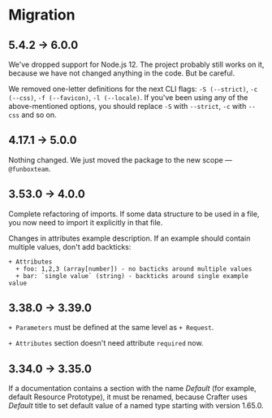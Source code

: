 # Migration

## 5.4.2 → 6.0.0

We've dropped support for Node.js 12.
The project probably still works on it, because we have not changed anything in the code. But be careful.

We removed one-letter definitions for the next CLI flags: `-S (--strict)`, `-c (--css)`, `-f (--favicon)`, `-l (--locale)`.
If you've been using any of the above-mentioned options, you should replace `-S` with `--strict`, `-c` with `--css` and so on.


## 4.17.1 → 5.0.0

Nothing changed. We just moved the package to the new scope — `@funboxteam`.


## 3.53.0 → 4.0.0

Complete refactoring of imports. If some data structure to be used in a file, you now need to import it explicitly in that file.

Changes in attributes example description. If an example should contain multiple values, don't add backticks:

```
+ Attributes
  + foo: 1,2,3 (array[number]) - no bacticks around multiple values
  + bar: `single value` (string) - backticks around single example value
```

## 3.38.0 → 3.39.0

`+ Parameters` must be defined at the same level as `+ Request`.

`+ Attributes` section doesn't need attribute `required` now.

## 3.34.0 → 3.35.0

If a documentation contains a section with the name _Default_ (for example, default Resource Prototype), it must be renamed,
because Crafter uses _Default_ title to set default value of a named type starting with version 1.65.0.
